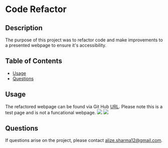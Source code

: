 #  Code Refactor

## Description
The purpose of this project was to refactor code and make improvements to a presented webpage to ensure it's accessibility. 

## Table of Contents 
* [Usage](#usage)
* [Questions](#questions)

## Usage 
The refactored webpage can be found via Git Hub [URL](https://alizasharma.github.io/code-refactor/). Please note this is a test page and is not a funcational webpage.
<img src="assets/images/Image 1 .png">
<img src="assets/images/Image 2.png">

## Questions 
If questions arise on the project, please contact alize.sharma12@gmail.com. 